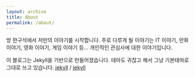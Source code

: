 ```yaml
---
layout: archive
title: About
permalink: /about/
---
```


방 한구석에서 저만의 이야기를 시작합니다. 주로 다루게 될 이야기는 IT 이야기, 만화 이야기, 영화 이야기, 게임 이야기 등... 개인적인 관심사에 대한 이야기입니다.


이 블로그는 Jekyll을 기반으로 만들어졌습니다. 테마도 귀찮고 해서 그냥 기본테마로 그대로 쓰고 있습니다.
[jekyll][jekyll-organization] /
[jekyll](https://github.com/jekyll/jekyll)


[jekyll-organization]: https://github.com/jekyll
